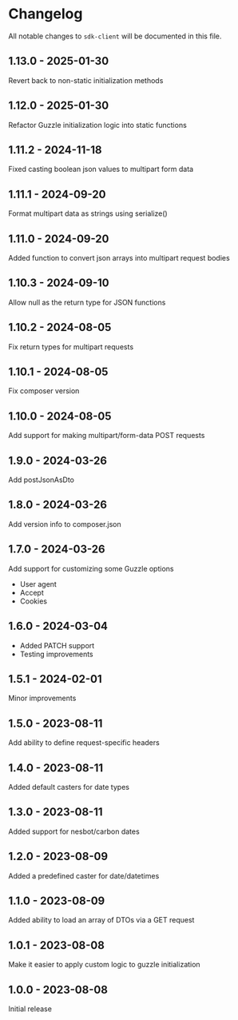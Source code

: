 # Changelog

All notable changes to `sdk-client` will be documented in this file.

## 1.13.0 - 2025-01-30

Revert back to non-static initialization methods

## 1.12.0 - 2025-01-30

Refactor Guzzle initialization logic into static functions

## 1.11.2 - 2024-11-18

Fixed casting boolean json values to multipart form data

## 1.11.1 - 2024-09-20

Format multipart data as strings using serialize()

## 1.11.0 - 2024-09-20

Added function to convert json arrays into multipart request bodies

## 1.10.3 - 2024-09-10

Allow null as the return type for JSON functions

## 1.10.2 - 2024-08-05

Fix return types for multipart requests

## 1.10.1 - 2024-08-05

Fix composer version

## 1.10.0 - 2024-08-05

Add support for making multipart/form-data POST requests

## 1.9.0 - 2024-03-26

Add postJsonAsDto

## 1.8.0 - 2024-03-26

Add version info to composer.json

## 1.7.0 - 2024-03-26

Add support for customizing some Guzzle options

- User agent
- Accept
- Cookies

## 1.6.0 - 2024-03-04

- Added PATCH support
- Testing improvements

## 1.5.1 - 2024-02-01

Minor improvements

## 1.5.0 - 2023-08-11

Add ability to define request-specific headers

## 1.4.0 - 2023-08-11

Added default casters for date types

## 1.3.0 - 2023-08-11

Added support for nesbot/carbon dates

## 1.2.0 - 2023-08-09

Added a predefined caster for date/datetimes

## 1.1.0 - 2023-08-09

Added ability to load an array of DTOs via a GET request

## 1.0.1 - 2023-08-08

Make it easier to apply custom logic to guzzle initialization

## 1.0.0 - 2023-08-08

Initial release
